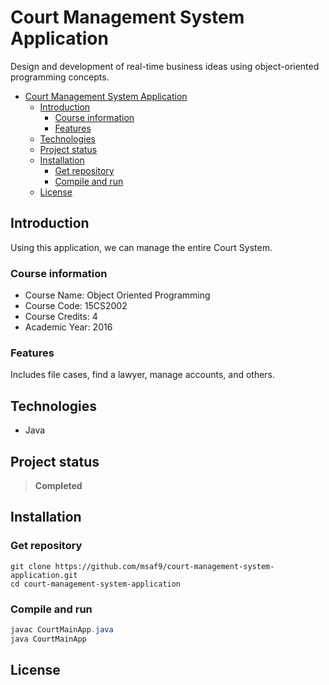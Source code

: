 # Court Management System Application
Design and development of real-time business ideas using object-oriented programming concepts.

- [Court Management System Application](#court-management-system-application)
  - [Introduction](#introduction)
    - [Course information](#course-information)
    - [Features](#features)
  - [Technologies](#technologies)
  - [Project status](#project-status)
  - [Installation](#installation)
    - [Get repository](#get-repository)
    - [Compile and run](#compile-and-run)
  - [License](#license)

## Introduction
Using this application, we can manage the entire Court System.

### Course information
- Course Name: Object Oriented Programming
- Course Code: 15CS2002
- Course Credits: 4
- Academic Year: 2016

### Features 
Includes file cases, find a lawyer, manage accounts, and others.

## Technologies
- Java

## Project status
> **Completed**

## Installation
### Get repository
```git
git clone https://github.com/msaf9/court-management-system-application.git
cd court-management-system-application
```

### Compile and run
```java
javac CourtMainApp.java
java CourtMainApp
```

## License
